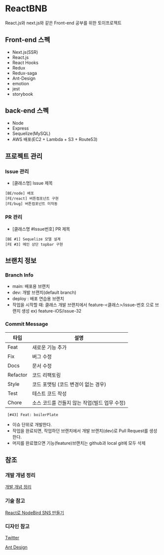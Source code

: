 # ReactBNB
React.js와 next.js와 같은 Front-end 공부를 위한 토이프로젝트

## Front-end 스펙

- Next.js(SSR)
- React.js
- React Hooks
- Redux
- Redux-saga
- Ant-Design
- emotion
- jest
- storybook

## back-end 스펙

- Node
- Express
- Sequelize(MySQL)
- AWS 배포(EC2 + Lambda + S3 + Route53)

## 프로젝트 관리
### Issue 관리
- [클래스명] Issue 제목
```
[BE/node] 배포
[FE/react] 버튼컴포넌트 구현
[FE/bug] 버튼컴포넌트 미작동
```

### PR 관리
- [클래스명 #Issue번호] PR 제목

```
[BE #1] Sequelize 모델 설계
[FE #3] 메인 상단 topbar 구현
```

## 브랜치 정보
### Branch Info
- main: 배포용 브랜치
- dev: 개발 브랜치(default branch)
- deploy : 배포 연습용 브랜치
- 작업을 시작할 때: 클래스 개발 브랜치에서 feature-<클래스>/issue-번호 으로 브랜치 생성
    ex) feature-iOS/issue-32

### Commit Message
| 타입 | 설명 |
|--|--|
|Feat|새로운 기능 추가|
|Fix|버그 수정|
|Docs|문서 수정|
|Refactor|코드 리팩토링|
|Style|코드 포맷팅 (코드 변경이 없는 경우)|
|Test|테스트 코드 작성|
|Chore|소스 코드를 건들지 않는 작업(빌드 업무 수정)|

```
 [#43] Feat: boilerPlate
```
 - 이슈 단위로 개발한다.
 - 작업을 완료되면, 작업하던 브랜치에서 개발 브랜치(dev)로 Pull Request를 생성한다.
 - 머지를 완료했으면 기능(feature)브랜치는 github과 local git에 모두 삭제 

## 참조
### 개발 개념 정리

[개발 개념 정리](https://jun0127.tistory.com/category/IT/Programmers)

### 기술 참고

[React로 NodeBird SNS 만들기](https://www.inflearn.com/course/react_nodebird/dashboard)

### 디자인 참고

[Twitter](https://twitter.com/home?lang=ko)

[Ant Design](https://ant.design/)

